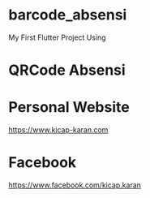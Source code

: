# barcode_absensi

My First Flutter Project Using

# QRCode Absensi

# Personal Website
https://www.kicap-karan.com

# Facebook
https://www.facebook.com/kicap.karan
